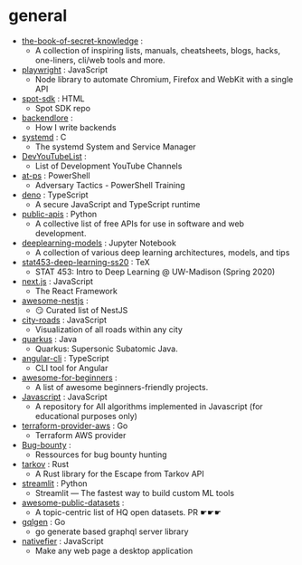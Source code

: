 # general
- [the-book-of-secret-knowledge](https://github.com/trimstray/the-book-of-secret-knowledge) : 
  - A collection of inspiring lists, manuals, cheatsheets, blogs, hacks, one-liners, cli/web tools and more.
- [playwright](https://github.com/microsoft/playwright) : JavaScript
  - Node library to automate Chromium, Firefox and WebKit with a single API
- [spot-sdk](https://github.com/boston-dynamics/spot-sdk) : HTML
  - Spot SDK repo
- [backendlore](https://github.com/fpereiro/backendlore) : 
  - How I write backends
- [systemd](https://github.com/systemd/systemd) : C
  - The systemd System and Service Manager
- [DevYouTubeList](https://github.com/ErikCH/DevYouTubeList) : 
  - List of Development YouTube Channels
- [at-ps](https://github.com/specterops/at-ps) : PowerShell
  - Adversary Tactics - PowerShell Training
- [deno](https://github.com/denoland/deno) : TypeScript
  - A secure JavaScript and TypeScript runtime
- [public-apis](https://github.com/public-apis/public-apis) : Python
  - A collective list of free APIs for use in software and web development.
- [deeplearning-models](https://github.com/rasbt/deeplearning-models) : Jupyter Notebook
  - A collection of various deep learning architectures, models, and tips
- [stat453-deep-learning-ss20](https://github.com/rasbt/stat453-deep-learning-ss20) : TeX
  - STAT 453: Intro to Deep Learning @ UW-Madison (Spring 2020)
- [next.js](https://github.com/zeit/next.js) : JavaScript
  - The React Framework
- [awesome-nestjs](https://github.com/juliandavidmr/awesome-nestjs) : 
  - 😏 Curated list of NestJS
- [city-roads](https://github.com/anvaka/city-roads) : JavaScript
  - Visualization of all roads within any city
- [quarkus](https://github.com/quarkusio/quarkus) : Java
  - Quarkus: Supersonic Subatomic Java.
- [angular-cli](https://github.com/angular/angular-cli) : TypeScript
  - CLI tool for Angular
- [awesome-for-beginners](https://github.com/MunGell/awesome-for-beginners) : 
  - A list of awesome beginners-friendly projects.
- [Javascript](https://github.com/TheAlgorithms/Javascript) : JavaScript
  - A repository for All algorithms implemented in Javascript (for educational purposes only)
- [terraform-provider-aws](https://github.com/terraform-providers/terraform-provider-aws) : Go
  - Terraform AWS provider
- [Bug-bounty](https://github.com/sehno/Bug-bounty) : 
  - Ressources for bug bounty hunting
- [tarkov](https://github.com/dank/tarkov) : Rust
  - A Rust library for the Escape from Tarkov API
- [streamlit](https://github.com/streamlit/streamlit) : Python
  - Streamlit — The fastest way to build custom ML tools
- [awesome-public-datasets](https://github.com/awesomedata/awesome-public-datasets) : 
  - A topic-centric list of HQ open datasets. PR ☛☛☛
- [gqlgen](https://github.com/99designs/gqlgen) : Go
  - go generate based graphql server library
- [nativefier](https://github.com/jiahaog/nativefier) : JavaScript
  - Make any web page a desktop application
